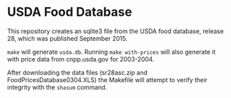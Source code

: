 USDA Food Database
==================

This repository creates an sqlite3 file from the USDA food database, release 28,
which was published September 2015.

`make` will generate `usda.db`.  Running `make with-prices` will also generate
it with price data from cnpp.usda.gov for 2003-2004.

After downloading the data files (sr28asc.zip and FoodPricesDatabase0304.XLS)
the Makefile will attempt to verify their integrity with the `shasum` command.

